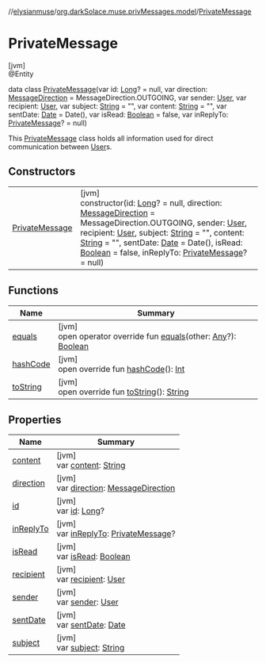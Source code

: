 //[elysianmuse](../../../index.md)/[org.darkSolace.muse.privMessages.model](../index.md)/[PrivateMessage](index.md)

# PrivateMessage

[jvm]\
@Entity

data class [PrivateMessage](index.md)(var id: [Long](https://kotlinlang.org/api/latest/jvm/stdlib/kotlin/-long/index.html)? = null, var direction: [MessageDirection](../-message-direction/index.md) = MessageDirection.OUTGOING, var sender: [User](../../org.darkSolace.muse.user.model/-user/index.md), var recipient: [User](../../org.darkSolace.muse.user.model/-user/index.md), var subject: [String](https://kotlinlang.org/api/latest/jvm/stdlib/kotlin/-string/index.html) = &quot;&quot;, var content: [String](https://kotlinlang.org/api/latest/jvm/stdlib/kotlin/-string/index.html) = &quot;&quot;, var sentDate: [Date](https://docs.oracle.com/javase/8/docs/api/java/util/Date.html) = Date(), var isRead: [Boolean](https://kotlinlang.org/api/latest/jvm/stdlib/kotlin/-boolean/index.html) = false, var inReplyTo: [PrivateMessage](index.md)? = null)

This [PrivateMessage](index.md) class holds all information used for direct communication between [User](../../org.darkSolace.muse.user.model/-user/index.md)s.

## Constructors

| | |
|---|---|
| [PrivateMessage](-private-message.md) | [jvm]<br>constructor(id: [Long](https://kotlinlang.org/api/latest/jvm/stdlib/kotlin/-long/index.html)? = null, direction: [MessageDirection](../-message-direction/index.md) = MessageDirection.OUTGOING, sender: [User](../../org.darkSolace.muse.user.model/-user/index.md), recipient: [User](../../org.darkSolace.muse.user.model/-user/index.md), subject: [String](https://kotlinlang.org/api/latest/jvm/stdlib/kotlin/-string/index.html) = &quot;&quot;, content: [String](https://kotlinlang.org/api/latest/jvm/stdlib/kotlin/-string/index.html) = &quot;&quot;, sentDate: [Date](https://docs.oracle.com/javase/8/docs/api/java/util/Date.html) = Date(), isRead: [Boolean](https://kotlinlang.org/api/latest/jvm/stdlib/kotlin/-boolean/index.html) = false, inReplyTo: [PrivateMessage](index.md)? = null) |

## Functions

| Name | Summary |
|---|---|
| [equals](equals.md) | [jvm]<br>open operator override fun [equals](equals.md)(other: [Any](https://kotlinlang.org/api/latest/jvm/stdlib/kotlin/-any/index.html)?): [Boolean](https://kotlinlang.org/api/latest/jvm/stdlib/kotlin/-boolean/index.html) |
| [hashCode](hash-code.md) | [jvm]<br>open override fun [hashCode](hash-code.md)(): [Int](https://kotlinlang.org/api/latest/jvm/stdlib/kotlin/-int/index.html) |
| [toString](to-string.md) | [jvm]<br>open override fun [toString](to-string.md)(): [String](https://kotlinlang.org/api/latest/jvm/stdlib/kotlin/-string/index.html) |

## Properties

| Name | Summary |
|---|---|
| [content](content.md) | [jvm]<br>var [content](content.md): [String](https://kotlinlang.org/api/latest/jvm/stdlib/kotlin/-string/index.html) |
| [direction](direction.md) | [jvm]<br>var [direction](direction.md): [MessageDirection](../-message-direction/index.md) |
| [id](id.md) | [jvm]<br>var [id](id.md): [Long](https://kotlinlang.org/api/latest/jvm/stdlib/kotlin/-long/index.html)? |
| [inReplyTo](in-reply-to.md) | [jvm]<br>var [inReplyTo](in-reply-to.md): [PrivateMessage](index.md)? |
| [isRead](is-read.md) | [jvm]<br>var [isRead](is-read.md): [Boolean](https://kotlinlang.org/api/latest/jvm/stdlib/kotlin/-boolean/index.html) |
| [recipient](recipient.md) | [jvm]<br>var [recipient](recipient.md): [User](../../org.darkSolace.muse.user.model/-user/index.md) |
| [sender](sender.md) | [jvm]<br>var [sender](sender.md): [User](../../org.darkSolace.muse.user.model/-user/index.md) |
| [sentDate](sent-date.md) | [jvm]<br>var [sentDate](sent-date.md): [Date](https://docs.oracle.com/javase/8/docs/api/java/util/Date.html) |
| [subject](subject.md) | [jvm]<br>var [subject](subject.md): [String](https://kotlinlang.org/api/latest/jvm/stdlib/kotlin/-string/index.html) |
